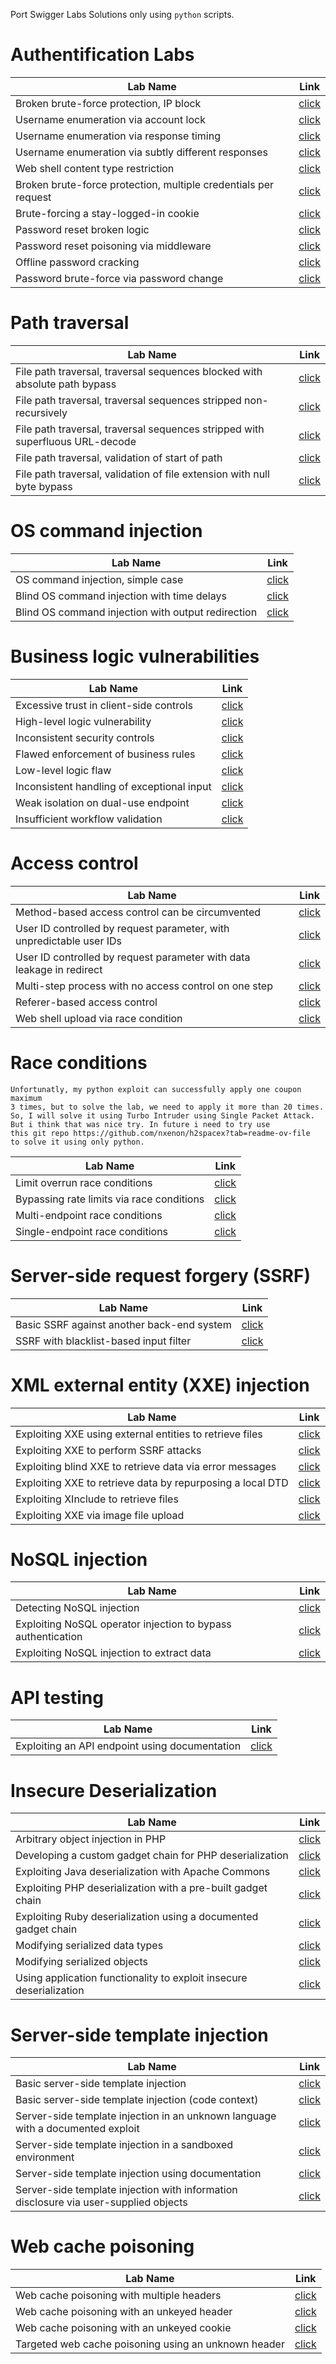 Port Swigger Labs Solutions only using `python` scripts.


# Authentification Labs
|Lab Name|Link|
|---|---|
|Broken brute-force protection, IP block|[click](ServerSide/Authentification/Broken%20brute-force%20protection%2C%20IP%20block/solve.py)|
|Username enumeration via account lock|[click](/ServerSide/Authentification/Username%20enumeration%20via%20account%20lock/solve.py)|
|Username enumeration via response timing|[click](/ServerSide/Authentification/Username%20enumeration%20via%20response%20timing/solve.py)|
|Username enumeration via subtly different responses|[click](/ServerSide/Authentification/Username%20enumeration%20via%20subtly%20different%20responses/solve.py)|
|Web shell content type restriction|[click](https://github.com/NOZ1000/PortSwiggerSolutions/blob/main/ServerSide/FileUpload/web_shell_content_type_rest/solve.py)|
|Broken brute-force protection, multiple credentials per request|[click](/ServerSide/Authentification/Broken%20brute-force%20protection,%20multiple%20credentials%20per%20request/solve.py)|
|Brute-forcing a stay-logged-in cookie|[click](/ServerSide/Authentification/Brute-forcing%20a%20stay-logged-in%20cookie/solve.py)|
|Password reset broken logic|[click](/ServerSide/Authentification/Password%20reset%20broken%20logic/solve.py)|
|Password reset poisoning via middleware|[click](/ServerSide/Authentification/Password%20reset%20poisoning%20via%20middleware/solve.py)|
|Offline password cracking|[click](/ServerSide/Authentification/Offline%20password%20cracking/solve.py)|
|Password brute-force via password change|[click](/ServerSide/Authentification/Password%20brute-force%20via%20password%20change/solve.py)|

# Path traversal
|Lab Name|Link|
|---|---|
|File path traversal, traversal sequences blocked with absolute path bypass|[click](/ServerSide/PathTraversal/File%20path%20traversal,%20traversal%20sequences%20blocked%20with%20absolute%20path%20bypass/solve.py)|
|File path traversal, traversal sequences stripped non-recursively|[click](/ServerSide/PathTraversal/File%20path%20traversal,%20traversal%20sequences%20stripped%20non-recursively/solve.py)|
|File path traversal, traversal sequences stripped with superfluous URL-decode|[click](/ServerSide/PathTraversal/File%20path%20traversal,%20traversal%20sequences%20stripped%20with%20superfluous%20URL-decode/solve.py)|
|File path traversal, validation of start of path|[click](/ServerSide/PathTraversal/File%20path%20traversal,%20validation%20of%20start%20of%20path/solve.py)|
|File path traversal, validation of file extension with null byte bypass|[click](/ServerSide/PathTraversal/File%20path%20traversal,%20validation%20of%20file%20extension%20with%20null%20byte%20bypass/solve.py)|

# OS command injection
|Lab Name|Link|
|---|---|
|OS command injection, simple case|[click](/ServerSide/OS%20command%20injection/OS%20command%20injection,%20simple%20case/solve.py)|
|Blind OS command injection with time delays|[click](/ServerSide/OS%20command%20injection/Blind%20OS%20command%20injection%20with%20time%20delays/solve.py)|
|Blind OS command injection with output redirection|[click](/ServerSide/OS%20command%20injection/Blind%20OS%20command%20injection%20with%20output%20redirection/solve.py)|

# Business logic vulnerabilities
|Lab Name|Link|
|---|---|
|Excessive trust in client-side controls|[click](/ServerSide/Business%20logic%20vulnerabilities/Excessive%20trust%20in%20client-side%20controls/solve.py)|
|High-level logic vulnerability|[click](/ServerSide/Business%20logic%20vulnerabilities/High-level%20logic%20vulnerability/solve.py)|
|Inconsistent security controls|[click](/ServerSide/Business%20logic%20vulnerabilities/Inconsistent%20security%20controls/solve.py)|
|Flawed enforcement of business rules|[click](/ServerSide/Business%20logic%20vulnerabilities/Flawed%20enforcement%20of%20business%20rules/solve.py)|
|Low-level logic flaw|[click](/ServerSide/Business%20logic%20vulnerabilities/Low-level%20logic%20flaw/solve.py)|
|Inconsistent handling of exceptional input|[click](/ServerSide/Business%20logic%20vulnerabilities/Inconsistent%20handling%20of%20exceptional%20input/solve.py)|
|Weak isolation on dual-use endpoint|[click](/ServerSide/Business%20logic%20vulnerabilities/Weak%20isolation%20on%20dual-use%20endpoint/solve.py)
|Insufficient workflow validation|[click](/ServerSide/Business%20logic%20vulnerabilities/Insufficient%20workflow%20validation/solve.md)|

# Access control
|Lab Name|Link|
|---|---|
|Method-based access control can be circumvented|[click](/ServerSide/AccessControl/Method-based%20access%20control%20can%20be%20circumvented/solve.py)|
|User ID controlled by request parameter, with unpredictable user IDs|[click](/ServerSide/AccessControl/User%20ID%20controlled%20by%20request%20parameter,%20with%20unpredictable%20user%20IDs%20/solve.py)|
|User ID controlled by request parameter with data leakage in redirect|[click](/ServerSide/AccessControl/User%20ID%20controlled%20by%20request%20parameter%20with%20data%20leakage%20in%20redirect/solve.py)|
|Multi-step process with no access control on one step|[click](/ServerSide/AccessControl/Multi-step%20process%20with%20no%20access%20control%20on%20one%20step/solve.py)|
|Referer-based access control|[click](/ServerSide/AccessControl/Referer-based%20access%20control/solve.py)|
|Web shell upload via race condition|[click](/ServerSide/FileUpload/Web%20shell%20upload%20via%20race%20condition/solve.py)|

# Race conditions
    Unfortunatly, my python exploit can successfully apply one coupon maximum 
    3 times, but to solve the lab, we need to apply it more than 20 times.
    So, I will solve it using Turbo Intruder using Single Packet Attack. 
    But i think that was nice try. In future i need to try use 
    this git repo https://github.com/nxenon/h2spacex?tab=readme-ov-file 
    to solve it using only python.
|Lab Name|Link|
|---|---|
|Limit overrun race conditions|[click](/ServerSide/Race%20conditions/Limit%20overrun%20race%20conditions/solve.py)|
|Bypassing rate limits via race conditions|[click](/ServerSide/Race%20conditions/Bypassing%20rate%20limits%20via%20race%20conditions/solve.md)|
|Multi-endpoint race conditions|[click](/ServerSide/Race%20conditions/Multi-endpoint%20race%20conditions/solve.md)|
|Single-endpoint race conditions|[click](/ServerSide/Race%20conditions/Single-endpoint%20race%20conditions/solve.md)|


# Server-side request forgery (SSRF)

|Lab Name|Link|
|---|---|
|Basic SSRF against another back-end system|[click](/ServerSide/SSRF/Basic%20SSRF%20against%20another%20back-end%20system/solve.py)|
|SSRF with blacklist-based input filter|[click](/ServerSide/SSRF/SSRF%20with%20blacklist-based%20input%20filter/solve.py)|

# XML external entity (XXE) injection

|Lab Name|Link|
|---|---|
|Exploiting XXE using external entities to retrieve files|[click](/ServerSide/XXE/Exploiting%20XXE%20using%20external%20entities%20to%20retrieve%20files/solve.py)|
|Exploiting XXE to perform SSRF attacks|[click](/ServerSide/XXE/Exploiting%20XXE%20to%20perform%20SSRF%20attacks/solve.py)|
|Exploiting blind XXE to retrieve data via error messages|[click](/ServerSide/XXE/Exploiting%20blind%20XXE%20to%20retrieve%20data%20via%20error%20messages/solve.py)|
|Exploiting XXE to retrieve data by repurposing a local DTD|[click](/ServerSide/XXE/Exploiting%20XXE%20to%20retrieve%20data%20by%20repurposing%20a%20local%20DTD/solve.py)|
|Exploiting XInclude to retrieve files|[click](/ServerSide/XXE/Exploiting%20XInclude%20to%20retrieve%20files/solve.py)|
|Exploiting XXE via image file upload|[click](/ServerSide/XXE/Exploiting%20XXE%20via%20image%20file%20upload/solve.py)|

# NoSQL injection
|Lab Name|Link|
|---|---|
|Detecting NoSQL injection|[click](/ServerSide/NoSQL/Detecting%20NoSQL%20injection/solve.py)|
|Exploiting NoSQL operator injection to bypass authentication|[click](/ServerSide/NoSQL/Exploiting%20NoSQL%20operator%20injection%20to%20bypass%20authentication/solve.py)|
|Exploiting NoSQL injection to extract data|[click](/ServerSide/NoSQL/Exploiting%20NoSQL%20injection%20to%20extract%20data/solve.py)|

# API testing

| Lab Name                                       | Link                                                                                                 |
| ---------------------------------------------- | ---------------------------------------------------------------------------------------------------- |
| Exploiting an API endpoint using documentation | [click](/ServerSide/API%20testing/Exploiting%20an%20API%20endpoint%20using%20documentation/solve.py) |

# Insecure Deserialization

| Lab Name                                                            | Link                                                                                                                                                                                              |
| ------------------------------------------------------------------- | ------------------------------------------------------------------------------------------------------------------------------------------------------------------------------------------------- |
| Arbitrary object injection in PHP                                   | [click](/AdvancedTopics/InsecureDeserialization/Arbitrary%20object%20injection%20in%20PHP.md)                                                                                                     |
| Developing a custom gadget chain for PHP deserialization            | [click](/AdvancedTopics/InsecureDeserialization/Developing%20a%20custom%20gadget%20chain%20for%20PHP%20deserialization/Developing%20a%20custom%20gadget%20chain%20for%20PHP%20deserialization.md) |
| Exploiting Java deserialization with Apache Commons                 | [click](/AdvancedTopics/InsecureDeserialization/ExploitingJavadeserializationwithApacheCommons/Exploiting%20Java%20deserialization%20with%20Apache%20Commons.md)                                  |
| Exploiting PHP deserialization with a pre-built gadget chain        | [click](/AdvancedTopics/InsecureDeserialization/ExploitingPHPdeserializationwithapre-builtgadgetchain/Exploiting%20PHP%20deserialization%20with%20a%20pre-built%20gadget%20chain.md)              |
| Exploiting Ruby deserialization using a documented gadget chain     | [click](/AdvancedTopics/InsecureDeserialization/ExploitingRubydeserializationusingadocumentedgadgetchain/Exploiting%20Ruby%20deserialization%20using%20a%20documented%20gadget%20chain.md)        |
| Modifying serialized data types                                     | [click](/AdvancedTopics/InsecureDeserialization/Modifying%20serialized%20data%20types.md)                                                                                                         |
| Modifying serialized objects                                        | [click](/AdvancedTopics/InsecureDeserialization/Modifying%20serialized%20objects.md)                                                                                                              |
| Using application functionality to exploit insecure deserialization | [click](/AdvancedTopics/InsecureDeserialization/Using%20application%20functionality%20to%20exploit%20insecure%20deserialization.md)                                                               |

# Server-side template injection

| Lab Name                                                                             | Link                                                                                                                                                                |
| ------------------------------------------------------------------------------------ | ------------------------------------------------------------------------------------------------------------------------------------------------------------------- |
| Basic server-side template injection                                                 | [click](/AdvancedTopics/Server-side%20template%20injection/Basic%20server-side%20template%20injection.md)                                                           |
| Basic server-side template injection (code context)                                  | [click](/AdvancedTopics/Server-side%20template%20injection/Basic%20server-side%20template%20injection%20(code%20context).md)                                        |
| Server-side template injection in an unknown language with a documented exploit      | [click](/AdvancedTopics/Server-side%20template%20injection/Server-side%20template%20injection%20in%20an%20unknown%20language%20with%20a%20documented%20exploit.md)  |
| Server-side template injection in a sandboxed environment                            | [click](/AdvancedTopics/Server-side%20template%20injection/Server-side%20template%20injection%20in%20a%20sandboxed%20environment.md)                                |
| Server-side template injection using documentation                                   | [click](/AdvancedTopics/Server-side%20template%20injection/Server-side%20template%20injection%20using%20documentation.md)                                           |
| Server-side template injection with information disclosure via user-supplied objects | [click](/AdvancedTopics/Server-side%20template%20injection/Server-side%20template%20injection%20with%20information%20disclosure%20via%20user-supplied%20objects.md) |


# Web cache poisoning

| Lab Name                                             | Link                                             |
| ---------------------------------------------------- | ------------------------------------------------ |
| Web cache poisoning with multiple headers            | [click](/AdvancedTopics/Web%20cache%20poisoning/Web%20cache%20poisoning%20with%20multiple%20headers.md) |
| Web cache poisoning with an unkeyed header           | [click](/AdvancedTopics/Web%20cache%20poisoning/Web%20cache%20poisoning%20with%20an%20unkeyed%20header.md) |
| Web cache poisoning with an unkeyed cookie           | [click](/AdvancedTopics/Web%20cache%20poisoning/Web%20cache%20poisoning%20with%20an%20unkeyed%20cookie.md) |
| Targeted web cache poisoning using an unknown header | [click](/AdvancedTopics/Web%20cache%20poisoning/Targeted%20web%20cache%20poisoning%20using%20an%20unknown%20header.md) |
